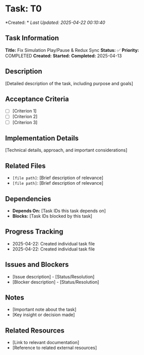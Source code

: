 # Task: T0
*Created: *
*Last Updated: 2025-04-22 00:10:40*

## Task Information
**Title:** Fix Simulation Play/Pause & Redux Sync
**Status:** ✅
**Priority:** COMPLETED
**Created:** 
**Started:** 
**Completed:** 2025-04-13

## Description
[Detailed description of the task, including purpose and goals]

## Acceptance Criteria
- [ ] [Criterion 1]
- [ ] [Criterion 2]
- [ ] [Criterion 3]

## Implementation Details
[Technical details, approach, and important considerations]

## Related Files
- `[file path]`: [Brief description of relevance]
- `[file path]`: [Brief description of relevance]

## Dependencies
- **Depends On:** [Task IDs this task depends on]
- **Blocks:** [Task IDs blocked by this task]

## Progress Tracking
- 2025-04-22: Created individual task file
- 2025-04-22: Created individual task file

## Issues and Blockers
- [Issue description] - [Status/Resolution]
- [Blocker description] - [Status/Resolution]

## Notes
- [Important note about the task]
- [Key insight or decision made]

## Related Resources
- [Link to relevant documentation]
- [Reference to related external resources]